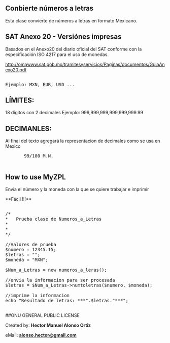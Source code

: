 ## Conbierte números a letras

Esta clase convierte de números a letras en formato Mexicano.

<hl>
 <p align="center">
    <h2>SAT Anexo 20 - Versiónes impresas</h2>
 </p> 
</hl>

Basados en el Anexo20 del diario oficial del SAT conforme con la especificación ISO 4217 para el uso de monedas.
 
http://omawww.sat.gob.mx/tramitesyservicios/Paginas/documentos/GuiaAnexo20.pdf

<pre> 
Ejemplo: MXN, EUR, USD ...
</pre>

## LÍMITES:

   18 dígitos con 2 decimales
    Ejemplo: 999,999,999,999,999,999.99
    
## DECIMANLES:
 Al final del texto agregará la representacion de decimales como se usa en Mexico
 <pre>
       99/100 M.N.
 </pre>
 
<hl>
  <p align="center">
      <h2>How to use MyZPL</h2>
  </p> 
</hl>
  
<p>
  Envía el número y la moneda con la que se quiere trabajar e imprimir
</p>  

<p>
  **Fácil !!!**
</p>  


<pre>

/*
*	Prueba clase de Numeros_a_Letras 
*   
*
*/

//Valores de prueba
$numero = 12345.15;
$letras = "";
$moneda = "MXN";  

$Num_a_Letras = new numeros_a_leras();

//envia la informacion para ser procesada
$letras = $Num_a_Letras->numtoletras($numero, $moneda); 

//imprime la informacion
echo "Resultado de letras: ***".$letras."***";

</pre>
  
  <p>
   
  </p>
  
  
  ##GNU GENERAL PUBLIC LICENSE
  <p></p>
  
  Created by: 	**Hector Manuel Alonso Ortiz**
  <p></p>
  
  eMail: 		**[alonso.hector@gmail.com](mailto:alonso.hector@gmail.com)**
  <p></p>
  
  

